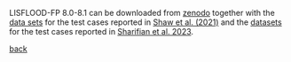 LISFLOOD-FP 8.0-8.1 can be downloaded from [zenodo](https://zenodo.org/record/4073011#.YCrpMGj7Q2w) together with the [data sets](https://doi.org/10.5281/zenodo.4066824) for the test cases reported in [Shaw et al. (2021)](https://gmd.copernicus.org/preprints/gmd-2020-340/) and the [datasets](https://zenodo.org/records/6907286) for the test cases reported in [Sharifian et al. 2023](https://gmd.copernicus.org/articles/16/2391/2023/gmd-16-2391-2023.html). 

[back](/LISFLOOD8.0.md)
